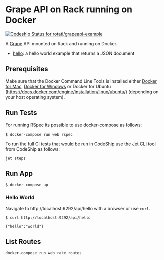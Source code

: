 Grape API on Rack running on Docker
===================================

[ ![Codeship Status for rotati/grapeapi-example](https://app.codeship.com/projects/d2fdb330-1f52-0135-b6b7-56d76522a7b4/status?branch=master)](https://app.codeship.com/projects/220983)

A [Grape](http://github.com/ruby-grape/grape) API mounted on Rack and running on Docker.

* [hello](api/hello.rb): a hello world example that returns a JSON document

Prerequisites
-------------
Make sure that the Docker Command Line Tools is installed either [Docker for Mac](https://docs.docker.com/docker-for-mac/), [Docker for Windows](https://docs.docker.com/docker-for-windows/) or Docker for Ubuntu (https://docs.docker.com/engine/installation/linux/ubuntu/) (depending on your host operating system).

Run Tests
---------
For running RSpec its possible to use docker-compose as follows:

```
$ docker-compose run web rspec
```

To run the full CI tests that would be run in CodeShip use the [Jet CLI tool](https://documentation.codeship.com/pro/builds-and-configuration/cli/) from CodeShip as follows:

```
jet steps
```

Run App
-------

```
$ docker-compose up
```

### Hello World

Navigate to http://localhost:9292/api/hello with a browser or use `curl`.

```
$ curl http://localhost:9292/api/hello

{"hello":"world"}
```

List Routes
-----------

```
docker-compose run web rake routes
```
